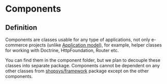 # Components

## Definition

Components are classes usable for any type of applications, not only e-commerce projects (unlike [Application model](./introduction-to-model-architecture.md)),
for example, helper classes for working with Doctrine, HttpFoundation, Router etc.

You can find them in the component folder, but we plan to decouple these classes into separate package.
Components cannot be dependent on any other classes from [shopsys/framework](https://github.com/shopsys/framework) package except on the other components.

